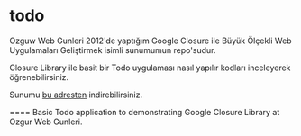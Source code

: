 todo
====

Ozguw Web Gunleri 2012'de yaptığım Google Closure ile Büyük Ölçekli Web Uygulamaları Geliştirmek isimli sunumumun repo'sudur.


Closure Library ile basit bir Todo uygulaması nasıl yapılır kodları inceleyerek öğrenebilirsiniz.


Sunumu [bu adresten](http://fatihacet.com/presentations/owg/2012/owg-2012-fatihacet.pdf "Ozgur Web Gunleri Google Closure Sunumu") indirebilirsiniz.



====
Basic Todo application to demonstrating Google Closure Library at Ozgur Web Gunleri.
